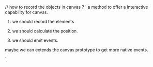 // how to record the objects in canvas ?
`
a method to offer a interactive capability for canvas.

1. we should record the elements

2. we should calculate the position.

3. we should emit events.

maybe we can extends the canvas prototype to get more native events.

`;
